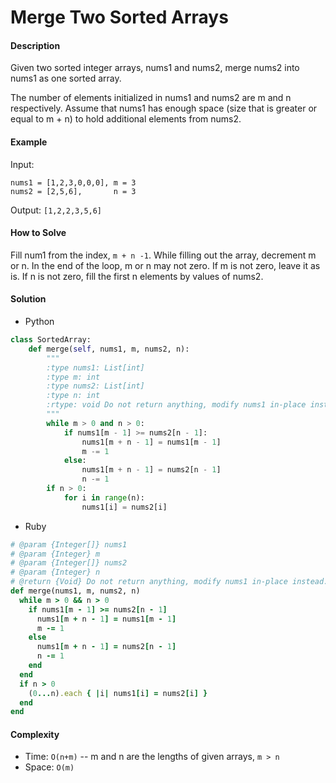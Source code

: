 # Merge Two Sorted Arrays

#### Description

Given two sorted integer arrays, nums1 and nums2, merge nums2 into nums1 as one sorted array.

The number of elements initialized in nums1 and nums2 are m and n respectively.
Assume that nums1 has enough space (size that is greater or equal to m + n) to hold additional elements from nums2.

#### Example
Input:
```
nums1 = [1,2,3,0,0,0], m = 3
nums2 = [2,5,6],       n = 3
```

Output: `[1,2,2,3,5,6]`

#### How to Solve

Fill num1 from the index, `m + n -1`. While filling out the array, decrement m or n. In the end of the loop, m or n may not zero. If m is not zero, leave it as is. If n is not zero, fill the first n elements by values of nums2.

#### Solution
- Python

```python
class SortedArray:
    def merge(self, nums1, m, nums2, n):
        """
        :type nums1: List[int]
        :type m: int
        :type nums2: List[int]
        :type n: int
        :rtype: void Do not return anything, modify nums1 in-place instead.
        """
        while m > 0 and n > 0:
            if nums1[m - 1] >= nums2[n - 1]:
                nums1[m + n - 1] = nums1[m - 1]
                m -= 1
            else:
                nums1[m + n - 1] = nums2[n - 1]
                n -= 1
        if n > 0:
            for i in range(n):
                nums1[i] = nums2[i]
```

- Ruby

```ruby
# @param {Integer[]} nums1
# @param {Integer} m
# @param {Integer[]} nums2
# @param {Integer} n
# @return {Void} Do not return anything, modify nums1 in-place instead.
def merge(nums1, m, nums2, n)
  while m > 0 && n > 0
    if nums1[m - 1] >= nums2[n - 1]
      nums1[m + n - 1] = nums1[m - 1]
      m -= 1
    else
      nums1[m + n - 1] = nums2[n - 1]
      n -= 1
    end
  end
  if n > 0
    (0...n).each { |i| nums1[i] = nums2[i] }
  end
end
```

#### Complexity
- Time: `O(n+m)` -- m and n are the lengths of given arrays, `m > n`
- Space: `O(m)`